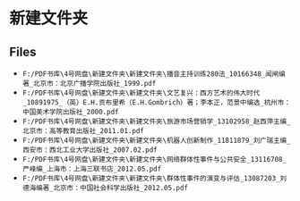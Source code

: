# 新建文件夹

## Files

- `F:/PDF书库\4号网盘\新建文件夹\新建文件夹\播音主持训练280法_10166348_闻闸编著_北京市：北京广播学院出版社_1999.pdf`
- `F:/PDF书库\4号网盘\新建文件夹\新建文件夹\文艺复兴：西方艺术的伟大时代_10891975_（英）E.H.贡布里希（E.H.Gombrich）著；李本正，范景中编选_杭州市：中国美术学院出版社_2000.pdf`
- `F:/PDF书库\4号网盘\新建文件夹\新建文件夹\旅游市场营销学_13102958_赵西萍主编_北京市：高等教育出版社_2011.01.pdf`
- `F:/PDF书库\4号网盘\新建文件夹\新建文件夹\机器人创新制作_11811879_刘广瑞主编_西安市：西北工业大学出版社_2007.02.pdf`
- `F:/PDF书库\4号网盘\新建文件夹\新建文件夹\网络群体性事件与公共安全_13116708_严峰编_上海市：上海三联书店_2012.05.pdf`
- `F:/PDF书库\4号网盘\新建文件夹\新建文件夹\群体性事件的演变与评估_13087203_刘德海编著_北京市：中国社会科学出版社_2012.05.pdf`
